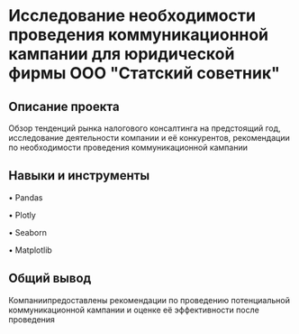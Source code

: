 # Исследование необходимости проведения коммуникационной кампании для юридической фирмы ООО "Статский советник"

## Описание проекта

Обзор тенденций рынка налогового консалтинга на предстоящий год, исследование деятельности компании и её конкурентов, рекомендации по необходимости проведения коммуникационной кампании

## Навыки и инструменты

•	Pandas

•	Plotly

•	Seaborn

•	Matplotlib

## Общий вывод
Компаниипредоставлены рекомендации по проведению потенциальной коммуникационной кампании и оценке её эффективности после проведения
